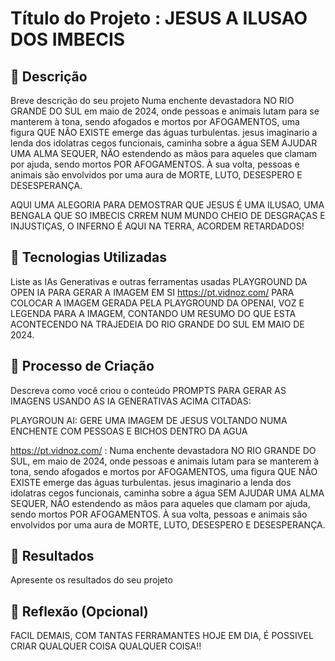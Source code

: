 # Título do Projeto : JESUS A ILUSAO DOS IMBECIS
## 📒 Descrição
Breve descrição do seu projeto
Numa enchente devastadora NO RIO GRANDE DO SUL em maio de 2024, onde pessoas e animais lutam para se manterem à tona, sendo afogados e mortos por AFOGAMENTOS, uma figura QUE NÃO EXISTE emerge das águas turbulentas. jesus imaginario a lenda dos idolatras cegos funcionais, caminha sobre a água SEM AJUDAR UMA ALMA SEQUER, NÃO estendendo as mãos para aqueles que clamam por ajuda, sendo mortos POR AFOGAMENTOS. À sua volta, pessoas e animais são envolvidos por uma aura de MORTE, LUTO, DESESPERO E DESESPERANÇA.

AQUI UMA ALEGORIA PARA DEMOSTRAR QUE JESUS É UMA ILUSAO, UMA BENGALA QUE SO IMBECIS CRREM NUM MUNDO CHEIO DE DESGRAÇAS E INJUSTIÇAS, O INFERNO É AQUI NA TERRA, ACORDEM  RETARDADOS!

## 🤖 Tecnologias Utilizadas
Liste as IAs Generativas e outras ferramentas usadas
PLAYGROUND DA OPEN IA PARA GERAR A IMAGEM EM SI
https://pt.vidnoz.com/ PARA COLOCAR A IMAGEM GERADA PELA PLAYGROUND DA OPENAI, VOZ E LEGENDA
PARA A IMAGEM, CONTANDO UM RESUMO DO QUE ESTA ACONTECENDO NA TRAJEDEIA DO RIO GRANDE DO SUL EM MAIO DE 2024.



## 🧐 Processo de Criação
Descreva como você criou o conteúdo
PROMPTS PARA GERAR AS IMAGENS USANDO AS IA GENERATIVAS ACIMA CITADAS:

PLAYGROUN AI: GERE UMA IMAGEM DE JESUS VOLTANDO NUMA ENCHENTE COM PESSOAS E BICHOS DENTRO DA AGUA

https://pt.vidnoz.com/ : Numa enchente devastadora NO RIO GRANDE DO SUL, em maio de 2024, onde pessoas e animais lutam para se manterem à tona, sendo afogados e mortos por AFOGAMENTOS, uma figura QUE NÃO EXISTE emerge das águas turbulentas. jesus imaginario a lenda dos idolatras cegos funcionais, caminha sobre a água SEM AJUDAR UMA ALMA SEQUER, NÃO estendendo as mãos para aqueles que clamam por ajuda, sendo mortos POR AFOGAMENTOS. À sua volta, pessoas e animais são envolvidos por uma aura de MORTE, LUTO, DESESPERO E DESESPERANÇA.

## 🚀 Resultados
Apresente os resultados do seu projeto

## 💭 Reflexão (Opcional)
FACIL DEMAIS, COM TANTAS FERRAMANTES HOJE EM DIA, É POSSIVEL CRIAR QUALQUER COISA QUALQUER COISA!!


